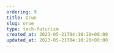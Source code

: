 ```yaml
---
ordering: 9
title: Orue
slug: orue
type: tech-futurism
created_at: 2023-05-21T04:10:20+00:00
updated_at: 2023-05-21T04:10:20+00:00
---
```

